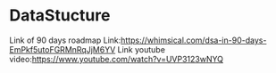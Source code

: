 # DataStucture
Link of 90 days roadmap
Link:https://whimsical.com/dsa-in-90-days-EmPkf5utoFGRMnRqJjM6YV
Link youtube video:https://www.youtube.com/watch?v=UVP3123wNYQ
